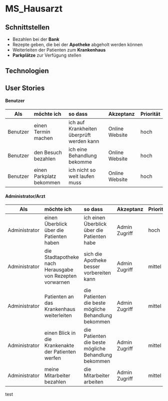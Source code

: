 # MS_Hausarzt

## Schnittstellen

- Bezahlen bei der **Bank**
- Rezepte geben, die bei der **Apotheke** abgeholt werden können
- Weiterleiten der Patienten zum **Krankenhaus**
- **Parkplätze** zur Verfügung stellen



## Technologien





## User Stories


#### Benutzer

| **Als**  | **möchte ich**| **so dass** | **Akzeptanz**| **Priorität** |
| ---- | :----| :----- | :---- | ---- |
| Benutzer | einen Termin machen     | ich auf Krankheiten überprüft werden kann | Online Website      | hoch  |
| Benutzer | den Besuch bezahlen | ich eine Behandlung bekomme | Online Website      | hoch  |
| Benutzer | einen Parkplatz bekommen | ich nicht so weit laufen muss | Online Website      | hoch  |







#### Administrator/Arzt


| **Als**  | **möchte ich**| **so dass** | **Akzeptanz**| **Priorität** |
| ---- | :----| :----- | :---- | ---- |
| Administrator | einen Überblick über die Patienten haben | ich einen Überblick über die Patienten habe | Admin Zugriff | hoch |
| Administrator | die Stadtapotheke nach Herausgabe von Rezepten vorwarnen | sich die Apotheke besser vorbereiten kann | Admin Zugriff | mittel |
| Administrator | Patienten an das Krankenhaus weiterleiten | die Patienten die beste mögliche Behandlung bekommen | Admin Zugriff | mittel |
| Administrator | einen Blick in die Krankenakte der Patienten werfen | die Patienten die beste mögliche Behandlung bekommen | Admin Zugriff | mittel |
| Administrator | meine Mitarbeiter bezahlen | die Mitarbeiter arbeiten | Admin Zugriff | mittel |

test
